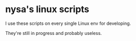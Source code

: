 # nysa's linux scripts

I use these scripts on every single Linux env for developing.

They're still in progress and probably useless.
